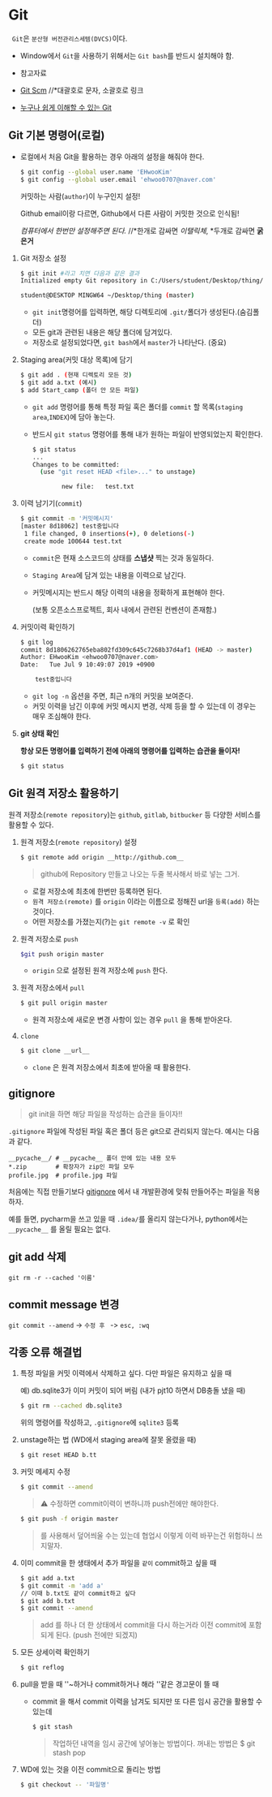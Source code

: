 # Git 

` Git`은 `분산형 버전관리스세템(DVCS)`이다.

* Window에서 `Git`을 사용하기 위해서는 `Git bash`를 반드시 설치해야 함.

* 참고자료

* [Git Scm](https://git-scm.com/book/ko/v2) //*대괄호로 문자, 소괄호로 링크

* [누구나 쉽게 이해할 수 있는 Git](https://backlog.com/git-tutorial/kr/)

  

## Git 기본 명령어(로컬)

* 로컬에서 처음 Git을 활용하는 경우 아래의 설정을 해줘야 한다.

  ```bash
  $ git config --global user.name 'EHwooKim'
  $ git config --global user.email 'ehwoo0707@naver.com'
  ```

  커밋하는 사람(`author`)이 누구인지 설정! 

  Github email이랑 다르면, Github에서 다른 사람이 커밋한 것으로 인식됨!

  *컴퓨터에서 한번만 설정해주면 된다.*  //*한개로 감싸면 *이탤릭체*, *두개로 감싸면 **굵은거**



1. Git 저장소 설정

   ```bash
   $ git init #라고 치면 다음과 같은 결과
   Initialized empty Git repository in C:/Users/student/Desktop/thing/.git/
   
   student@DESKTOP MINGW64 ~/Desktop/thing (master)
   ```

   * `git init`명령어를 입력하면, 해당 디렉토리에 `.git/`폴더가 생성된다.(숨김폴더) 
   * 모든 git과 관련된 내용은 해당 폴더에 담겨있다.
   * 저장소로 설정되었다면, `git bash`에서 `master`가 나타난다. (중요)

2. Staging area(커밋 대상 목록)에 담기

   ```bash
   $ git add . (현재 디렉토리 모든 것)
   $ git add a.txt (예시)
   $ add Start_camp (폴더 안 모든 파일)
   ```

   * `git add` 명령어를 통해 특정 파일 혹은 폴더를 `commit` 할 목록(`staging area`,`INDEX`)에 담아 놓는다.

   * 반드시 `git status` 명령어를 통해 내가 원하는 파일이 반영되었는지 확인한다.

     ```bash
     $ git status
     ...
     Changes to be committed:
       (use "git reset HEAD <file>..." to unstage)
     
             new file:   test.txt
     ```

3. 이력 남기기(`commit`)

   ```bash
   $ git commit -m '커밋메시지'
   [master 8d18062] test중입니다
    1 file changed, 0 insertions(+), 0 deletions(-)
    create mode 100644 test.txt
   ```

   * `commit`은 현재 소스코드의 상태를 **스냅샷** 찍는 것과 동일하다.

   * `Staging Area`에 담겨 있는 내용을 이력으로 남긴다.

   * 커밋메시지는 반드시 해당 이력의 내용을 정확하게 표현해야 한다.

     (보통 오픈소스프로젝트, 회사 내에서 관련된 컨벤션이 존재함.)

4. 커밋이력 확인하기

   ```bash
   $ git log
   commit 8d1806262765eba802fd309c645c7268b37d4af1 (HEAD -> master)
   Author: EHwooKim <ehwoo0707@naver.com>
   Date:   Tue Jul 9 10:49:07 2019 +0900
   
       test중입니다
   ```

   * `git log -n` 옵션을 주면, 최근 n개의 커밋을 보여준다.
   * 커밋 이력을 남긴 이후에 커밋 메시지 변경, 삭제 등을 할 수 있는데 이 경우는 매우 조심해야 한다.

5. **git 상태 확인**

   **항상 모든 명령어를 입력하기 전에 아래의 명령어를 입력하는 습관을 들이자!**

   ```bash
   $ git status
   ```



## Git 원격 저장소 활용하기

원격 저장소(`remote repository`)는 `github`, `gitlab`, `bitbucker` 등 다양한 서비스를 활용할 수 있다.

1. 원격 저장소(`remote repository`) 설정

   ```bash
   $ git remote add origin __http://github.com__
   ```

   > github에 Repository 만들고 나오는 두줄 복사해서 바로 넣는 그거.

   * 로컬 저장소에 최초에 한번만 등록하면 된다.
   * `원격 저장소(remote)` 를 `origin` 이라는 이름으로 정해진 url을 `등록(add)` 하는 것이다.
   * 어떤 저장소를 가졌는지(?)는 `git remote -v` 로 확인

2. 원격 저장소로 `push`

   ```bash
   $git push origin master
   ```

   * `origin` 으로 설정된 원격 저장소에 `push` 한다.
   
3. 원격 저장소에서 `pull`

   ```bash
   $ git pull origin master
   ```

   * 원격 저장소에 새로운 변경 사항이 있는 경우 `pull` 을 통해 받아온다.

4. `clone`

   ```bash
   $ git clone __url__
   ```

   * `clone` 은 원격 저장소에서 최초에 받아올 때 활용한다.



## gitignore

> git init을 하면 해당 파일을 작성하는 습관을 들이자!!

`.gitignore` 파일에 작성된 파일 혹은 폴더 등은 git으로 관리되지 않는다. 예시는 다음과 같다.

```
__pycache__/ # __pycache__ 폴더 안에 있는 내용 모두
*.zip        # 확장자가 zip인 파일 모두
profile.jpg  # profile.jpg 파일
```

처음에는 직접 만들기보다 [gitignore](https://gitignore.io) 에서 내 개발환경에 맞춰 만들어주는 파일을 적용하자.

예를 들면, pycharm을 쓰고 있을 때 `.idea/`를 올리지 않는다거나, python에서는 `__pycache__` 를 올릴 필요는 없다.



## git add 삭제

` git rm -r --cached '이름' `

## commit message 변경

`git commit --amend` -> `수정 후 ` -> `esc, :wq`





## 각종 오류 해결법

1. 특정 파일을 커밋 이력에서 삭제하고 싶다. 다만 파일은 유지하고 싶을 때 

   예) db.sqlite3가 이미 커밋이 되어 버림 (내가 pjt10 하면서 DB충돌 냈을 때)

   ```bash
   $ git rm --cached db.sqlite3
   ```

   위의 명령어를 작성하고, `.gitignore`에 `sqlite3` 등록

2. unstage하는 법 (WD에서 staging area에 잘못 올렸을 때)

   ```bash
   $ git reset HEAD b.tt
   ```

3. 커밋 메세지 수정

   ```bash
   $ git commit --amend
   ```

   > :warning: 수정하면 commit이력이 변하니까 push전에만 해야한다.

   ```bash
   $ git push -f origin master
   ```

   > 를 사용해서 덮어씌울 수는 있는데 협업시 이렇게 이력 바꾸는건 위험하니 쓰지말자.

4. 이미 commit을 한 생태에서 추가 파일을 `같이` commit하고 싶을 때

   ```bash
   $ git add a.txt
   $ git commit -m 'add a'
   // 이때 b.txt도 같이 commit하고 싶다
   $ git add b.txt
   $ git commit --amend
   ```

   > add 를 하나 더 한 상태에서 commit을 다시 하는거라 이전 commit에 포함되게 된다. (push 전에만 되겠지)

5. 모든 상세이력 확인하기

   ```bash
   $ git reflog
   ```

6. pull을 받을 때 ''~하거나 commit하거나 해라 ''같은 경고문이 뜰 때

   * commit 을 해서 commit 이력을 남겨도 되지만 또 다른 임시 공간을 활용할 수 있는데

     ```bash
     $ git stash
     ```

     > 작업하던 내역을 임시 공간에 넣어놓는 방법이다. 꺼내는 방법은 $ git stash pop

7. WD에 있는 것을 이전 commit으로 돌리는 방법

   ```bash
   $ git checkout -- '파일명'
   ```
   
   
   
   